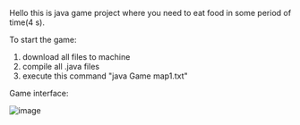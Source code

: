 Hello this is java game project where you need to eat food in some period of time(4 s).

To start the game: 

1) download all files to machine
2) compile all .java files 
3) execute this command "java Game map1.txt" 

Game interface:

![image](https://user-images.githubusercontent.com/83222450/161310289-f638f6ff-2722-4ac4-895a-b85c3250a008.png)
